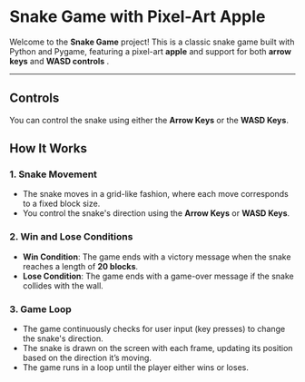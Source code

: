 # Snake Game with Pixel-Art Apple

Welcome to the **Snake Game** project! This is a classic snake game built with Python and Pygame, featuring a pixel-art **apple** and support for both **arrow keys** and **WASD controls** . 


---
## Controls

You can control the snake using either the **Arrow Keys** or the **WASD Keys**.

## How It Works

### 1. **Snake Movement** 
- The snake moves in a grid-like fashion, where each move corresponds to a fixed block size.
- You control the snake's direction using the **Arrow Keys** or **WASD Keys**. 

### 2. **Win and Lose Conditions** 
- **Win Condition**: The game ends with a victory message when the snake reaches a length of **20 blocks**.
- **Lose Condition**: The game ends with a game-over message if the snake collides with the wall. 

### 3. **Game Loop** 
- The game continuously checks for user input (key presses) to change the snake's direction.
- The snake is drawn on the screen with each frame, updating its position based on the direction it’s moving.
- The game runs in a loop until the player either wins or loses.



